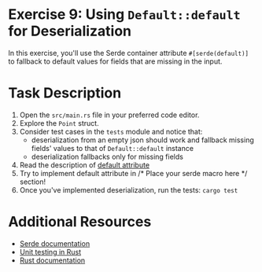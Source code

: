 # Exercise 9: Using `Default::default` for Deserialization

In this exercise, you'll use the Serde container attribute `#[serde(default)]` to fallback to default values for fields that are missing in the input.

# Task Description

1. Open the `src/main.rs` file in your preferred code editor.
2. Explore the `Point` struct.
3. Consider test cases in the `tests` module and notice that:
   - deserialization from an empty json should work and fallback missing fields' values to that of `Default::default` instance
   - deserialization fallbacks only for missing fields
4. Read the description of [default attribute](https://serde.rs/container-attrs.html#default)
5. Try to implement default attribute in /* Place your serde macro here */ section!
6. Once you've implemented deserialization, run the tests: `cargo test`

# Additional Resources

* [Serde documentation](https://serde.rs/)
* [Unit testing in Rust](https://doc.rust-lang.org/rust-by-example/testing/unit_testing.html)
* [Rust documentation](https://www.rust-lang.org/learn)

